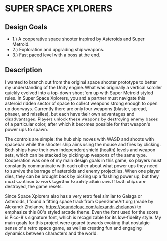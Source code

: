 # SUPER SPACE XPLORERS
## Design Goals
- 1.) A cooperative space shooter inspired by Asteroids and Super Metroid.
- 2.) Exploration and upgrading ship weapons.
- 3.) Fast paced level with a boss at the end.

## Description
I wanted to branch out from the original space shooter prototype to better my understanding of the Unity engine. What was originally a vertical scroller quickly evolved into a top-down shoot 'em up with Super Metroid styled rules. In Super Space Xplorers, you and a partner must navigate this asteroid ridden sector of space to collect weapons strong enough to open up doorways. Currently there are only four weapons (blaster, spread, phaser, and missiles), but each have their own advantages and disadvantages. Players unlock these weapons by destroying enemy bases of a particular color, after which it becomes possible for that weapon's power ups to spawn.

The controls are simple: the hub ship moves with WASD and shoots with spacebar while the shooter ship aims using the mouse and fires by clicking. Both ships have their own independent shield (health) levels and weapon sets, which can be stacked by picking up weapons of the same type. Cooperation was one of my main design goals in this game, so players must constantly communicate with each other about what power ups they need to survive the barrage of asteroids and enemy projectiles. When one player dies, they can be brought back by picking up a flashing power up, but they must continue to work together to safely attain one. If both ships are destroyed, the game resets.

Since Space Xplorers also has a very retro feel similar to Galaga or Asteroids, I found a fitting space track from OpenGameArt.org (made by Alexandr Zhelanov, https://soundcloud.com/alexandr-zhelanov) to emphasize this 80's styled arcade theme. Even the font used for the score is Pico-8's signature font, which is recognizable for its low-fidelity style. My main goals for this project were geared towards evoking that nostalgic sense of a retro space game, as well as creating fun and engaging dynamics between characters and the world.
